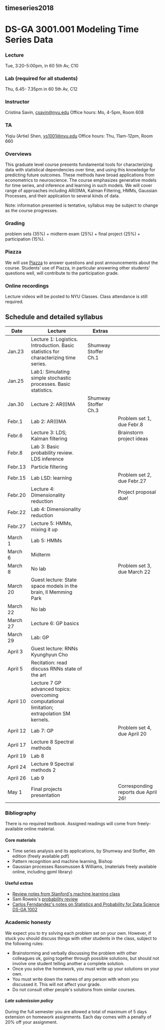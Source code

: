 ##  timeseries2018
#  DS-GA 3001.001  Modeling Time Series Data

### Lecture 
Tue, 3:20-5:00pm, in 60 5th Av, C10

### Lab (required for all students)
Thu, 6.45- 7.35pm in  60 5th Av, C12

###  Instructor 
Cristina Savin, csavin@nyu.edu
Office hours: Mo, 4-5pm, Room 608

### TA 
Yiqiu (Artie) Shen, ys1001@nyu.edu
Office hours: Thu, 11am-12pm, Room 660

### Overviews
This graduate level course presents fundamental tools for characterizing data with statistical dependencies over time, and using this knowledge for predicting future outcomes. These methods have broad applications from econometrics to neuroscience. The course emphasizes generative models for time series, and inference and learning in such models. We will cover range of approaches including AR(I)MA, Kalman Filtering, HMMs, Gaussian Processes,  and their application to several kinds of data.

Note: information presented is tentative, syllabus may be subject to change as the course progresses.

### Grading
problem sets (35%) + midterm exam (25%) + final project (25%) + participation (15%). 

### Piazza 
We will use [Piazza]( https://piazza.com/nyu/spring2018/dsga3001008/home) to answer questions and post announcements about the course.  Students' use of Piazza, in particular answering other students' questions well, will contribute to the participation grade.

### Online recordings 
Lecture videos will be posted to NYU Classes. Class attendance is still required.

## Schedule and detailed syllabus

| Date | Lecture  | Extras | |
|----------|---------------|----------------|----------------|
|Jan.23| Lecture 1: Logistics. Introduction.  Basic statistics for characterizing time series. | Shumway Stoffer Ch.1  | |
|Jan.25| Lab1: Simulating simple stochastic processes. Basic statistics. | | |
|Jan.30| Lecture 2: AR(I)MA | Shumway Stoffer Ch.3 | |
|Febr.1| Lab 2: AR(I)MA | | Problem set 1, due Febr.8 |
|Febr.6| Lecture 3: LDS; Kalman filtering | | Brainstorm project ideas |
|Febr.8| Lab 3: Basic probability review. LDS inference | | |
|Febr.13 |Particle filtering | | |
|Febr.15 |Lab LSD: learning  | | Problem set 2, due Febr.27|
|Febr.20 |Lecture 4: Dimensionality reduction | |  Project proposal due!|
|Febr.22| Lab 4: Dimensionality reduction | | |
|Febr.27 | Lecture 5: HMMs, mixing it up| | |
|March 1 | Lab 5: HMMs| | |
|March 6 | Midterm | | |
|March 8 | No lab | | Problem set 3, due March 22|
|March 20| Guest lecture: State space models in the brain, Il Memming Park| | |
|March 22| No lab | | |
|March 27 | Lecture 6: GP basics | | |
|March 29 | Lab: GP  | | |
|April 3 | Guest lecture: RNNs Kyunghyun Cho | | |
|April 5| Recitation: read discuss RNNs state of the art| | |
|April 10| Lecture 7 GP advanced topics: overcoming computational limitation; extrapolation SM kernels.|||
|April 12| Lab 7: GP|| Problem set 4, due April 20 |
|April 17| Lecture 8 Spectral methods |||
|April 19| Lab 8 |||
|April 24| Lecture 9 Spectral methods 2|||
|April 26| Lab 9 |||
|May 1| Final projects presentation || Corresponding reports due April 26!|


### Bibliography
There is no required textbook. Assigned readings will come from freely-available online material.

#### Core materials
 - Time series analysis and its applications, by Shumway and Stoffer, 4th edition (freely available pdf)
 - Pattern recognition and machine learning, Bishop
 - Gaussian processes Rassmussen & Williams, (materials freely available online, including gpml library)

#### Useful extras
 - [Review notes from Stanford's machine learning class](http://cs229.stanford.edu/section/cs229-prob.pdf)
 - Sam Roweis's [probability review](http://cs.nyu.edu/%7Edsontag/courses/ml12/notes/probx.pdf)
 - [Carlos Ferndandez's notes on Statistics and Probability for Data Science DS-GA 1002](http://www.cims.nyu.edu/~cfgranda/pages/stuff/probability_stats_for_DS.pdf) 

### Academic honesty

We expect you to try solving each problem set on your own. However, if  stuck  you should discuss things with other students in the class, subject to the following rules:
  - Brainstorming and verbally discussing the problem with other colleagues ok, going together through possible solutions, but should not involve one student telling another a complete solution.
  - Once you solve the homework, you must write up your solutions on your own.
  - You must write down the names of any person with whom you discussed it. This will not affect your grade.
  - Do not consult other people's solutions from similar courses.

#### *Late submission policy*
During the full semester you are allowed a total of maximum of 5 days extension on homework assignments. Each day comes with a  penalty of 20% off your assignment.
